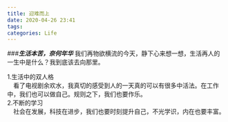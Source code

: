 ```yaml
---
title: 迎难而上
date: 2020-04-26 23:41
tags:
categories: Life
---
```

###***生活本苦，奈何年华***
我们再物欲横流的今天，静下心来想一想，生活再人的一生中是什么？我到底该去向那里。
<!--more-->

1.生活中的双人格       
&emsp;看了电视剧余欢水，我真切的感受到人的一天真的可以有很多中活法。在工作中，我们也可以做自己。规则之下，我们也要作乐。       
2.不断的学习     
&emsp;社会在发展，科技在进步，我们也要时刻提升自己，不光学识，内在也要丰富。
